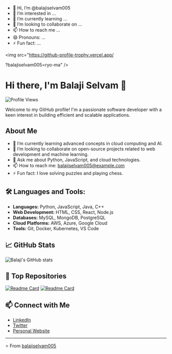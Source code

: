 - 👋 Hi, I’m @balajiselvam005
- 👀 I’m interested in ...
- 🌱 I’m currently learning ...
- 💞️ I’m looking to collaborate on ...
- 📫 How to reach me ...
- 😄 Pronouns: ...
- ⚡ Fun fact: ...

<!---
balajiselvam005/balajiselvam005 is a ✨ special ✨ repository because its `README.md` (this file) appears on your GitHub profile.
You can click the Preview link to take a look at your changes.
--->
<img src="https://github-profile-trophy.vercel.app/

?balajiselvam005=ryo-ma" />
# Hi there, I'm Balaji Selvam 👋

![Profile Views](https://komarev.com/ghpvc/?username=balajiselvam005&color=blue)

Welcome to my GitHub profile! I'm a passionate software developer with a keen interest in building efficient and scalable applications.

## About Me

- 🌱 I’m currently learning advanced concepts in cloud computing and AI.
- 👯 I’m looking to collaborate on open-source projects related to web development and machine learning.
- 💬 Ask me about Python, JavaScript, and cloud technologies.
- 📫 How to reach me: [balajiselvam005@example.com](mailto:balajiselvam005@example.com)
- ⚡ Fun fact: I love solving puzzles and playing chess.

## 🛠️ Languages and Tools:

- **Languages:** Python, JavaScript, Java, C++
- **Web Development:** HTML, CSS, React, Node.js
- **Databases:** MySQL, MongoDB, PostgreSQL
- **Cloud Platforms:** AWS, Azure, Google Cloud
- **Tools:** Git, Docker, Kubernetes, VS Code

## 📈 GitHub Stats

![Balaji's GitHub stats](https://github-readme-stats.vercel.app/api?username=balajiselvam005&show_icons=true&theme=radical)

## 🌟 Top Repositories

[![Readme Card](https://github-readme-stats.vercel.app/api/pin/?username=balajiselvam005&repo=example-repo&theme=radical)](https://github.com/balajiselvam005/example-repo)
[![Readme Card](https://github-readme-stats.vercel.app/api/pin/?username=balajiselvam005&repo=another-repo&theme=radical)](https://github.com/balajiselvam005/another-repo)

## 📫 Connect with Me

- [LinkedIn](https://www.linkedin.com/in/balajiselvam/)
- [Twitter](https://twitter.com/balajiselvam005)
- [Personal Website](https://balajiselvam.com)

---

⭐️ From [balajiselvam005](https://github.com/balajiselvam005)
